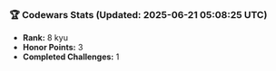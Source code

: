 ### 🏆 Codewars Stats (Updated: 2025-06-21 05:08:25 UTC)

- **Rank:** 8 kyu
- **Honor Points:** 3
- **Completed Challenges:** 1

